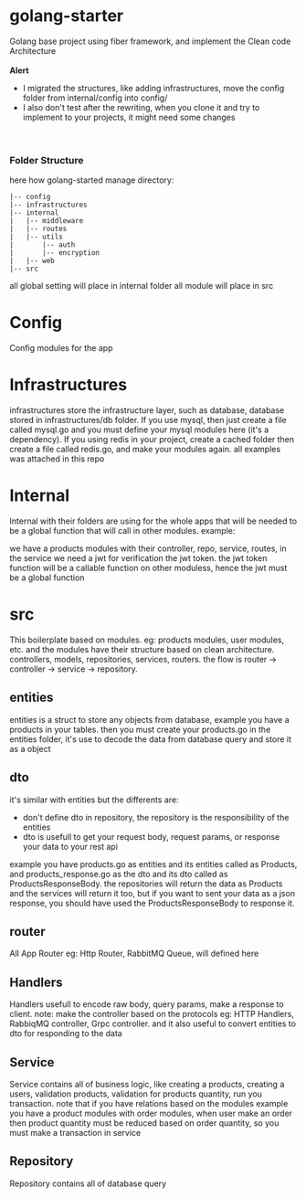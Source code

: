 # golang-starter
Golang base project using fiber framework, and implement the Clean code Architecture
<br><br>
<b>Alert</b>
<br>
 - I migrated the structures, like adding infrastructures, move the config folder from internal/config into config/
 - I also don't test after the rewriting, when you clone it and try to implement to your projects, it might need some changes
<br><br><br> 
### Folder Structure

here how golang-started manage directory:
```
|-- config
|-- infrastructures
|-- internal
|   |-- middleware
|   |-- routes
|   |-- utils
|       |-- auth
|       |-- encryption
|   |-- web
|-- src
```

all global setting will place in internal folder
all module will place in src

# Config
Config modules for the app

# Infrastructures
infrastructures store the infrastructure layer, such as database, database stored in infrastructures/db folder. If you use mysql, then just create a file called mysql.go and you must define your mysql modules here (it's a dependency).
If you using redis in your project, create a cached folder then create a file called redis.go, and make your modules again. all examples was attached in this repo

# Internal
Internal with their folders are using for the whole apps that will be needed to be a global function that will call in other modules. example:

we have a products modules with their controller, repo, service, routes, in the service we need a jwt for verification the jwt token. the jwt token function will be a callable function on other moduless, hence the jwt must be a global function

# src
This boilerplate based on modules. eg: products modules, user modules, etc. and the modules have their structure based on clean architecture. controllers, models, repositories, services, routers. the flow is router -> controller -> service -> repository.

## entities
entities is a struct to store any objects from database, example you have a products in your tables. then you must create your products.go in the entities folder, it's use to decode the data from database query and store it as a object

## dto
it's similar with entities but the differents are:
<ul>
    <li>don't define dto in repository, the repository is the responsibility of the entities</li>
    <li>dto is usefull to get your request body, request params, or response your data to your rest api</li>
</ul>
example you have products.go as entities and its entities called as Products, and products_response.go as the dto and its dto called as ProductsResponseBody. the repositories will return the data as Products and the services will return it too, but if you want to sent your data as a json response, you should have used the ProductsResponseBody to response it.

## router
All App Router eg: Http Router, RabbitMQ Queue, will defined here

## Handlers
Handlers usefull to encode raw body, query params, make a response to client. note: make the controller based on the protocols eg: HTTP Handlers, RabbiqMQ controller, Grpc controller.
and it also useful to convert entities to dto for responding to the data

## Service
Service contains all of business logic, like creating a products, creating a users, validation products, validation for products quantity, run you transaction. 
note that if you have relations based on the modules example you have a product modules with order modules, when user make an order then product quantity must be reduced based on order quantity, so you must make a transaction in service

## Repository
Repository contains all of database query